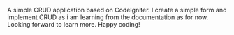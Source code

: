 A simple CRUD application based on CodeIgniter.
 I create a simple form and implement CRUD as i am learning from the documentation as for now.
 Looking forward to learn more. Happy coding!